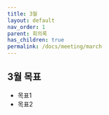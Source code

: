 ```yaml
---
title: 3월
layout: default
nav_order: 1
parent: 회의록
has_children: true
permalink: /docs/meeting/march
---
```


## 3월 목표

- 목표1
- 목표2
